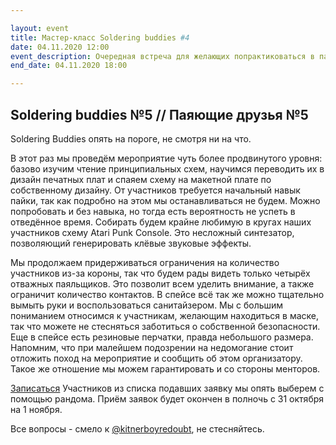 ```yaml
---

layout: event
title: Мастер-класс Soldering buddies #4
date: 04.11.2020 12:00
event_description: Очередная встреча для желающих попрактиковаться в пайке.
end_date: 04.11.2020 18:00

---
```

## Soldering buddies №5 // Паяющие друзья №5

Soldering Buddies опять на пороге, не смотря ни на что.

В этот раз мы проведём мероприятие чуть более продвинутого уровня: базово изучим чтение принципиальных схем, научимся переводить их в дизайн печатных плат и спаяем схему на макетной плате по собственному дизайну.
От участников требуется начальный навык пайки, так как подробно на этом мы останавливаться не будем. Можно попробовать и без навыка, но тогда есть вероятность не успеть в отведённое время.
Собирать будем крайне любимую в кругах наших участников схему Atari Punk Console. Это несложный синтезатор, позволяющий генерировать клёвые звуковые эффекты.

Мы продолжаем придерживаться ограничения на количество участников из-за короны, так что будем рады видеть только четырёх отважных паяльщиков. Это позволит всем уделить внимание, а также ограничит количество контактов.
В спейсе всё так же можно тщательно вымыть руки и воспользоваться санитайзером. Мы с большим пониманием относимся к участникам, желающим находиться в маске, так что можете не стесняться заботиться о собственной безопасности. Еще в спейсе есть резиновые перчатки, правда небольшого размера.
Напомним, что при малейшем подозрении на недомогание стоит отложить поход на мероприятие и сообщить об этом организатору. Такое же отношение мы можем гарантировать и со стороны менторов.

[Записаться](https://forms.gle/ty9Z6sG1bjse3Xwn6)
Участников из списка подавших заявку мы опять выберем с помощью рандома. Приём заявок будет окончен в полночь с 31 октября на 1 ноября.

Все вопросы - смело к [@kitnerboyredoubt](https://t.me/kitnerboyredoubt), не стесняйтесь.